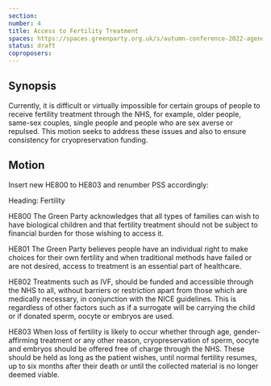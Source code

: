 ```yaml
---
section:
number: 4
title: Access to Fertility Treatment
spaces: https://spaces.greenparty.org.uk/s/autumn-conference-2022-agenda-forum/?contentId=102008
status: draft
coproposers:
---
```

## Synopsis
Currently, it is difficult or virtually impossible for certain groups of people to receive fertility treatment through the NHS, for example, older people, same-sex couples, single people and people who are sex averse or repulsed. This motion seeks to address these issues and also to ensure consistency for cryopreservation funding.

## Motion
Insert new HE800 to HE803 and renumber PSS accordingly:

Heading: Fertility

HE800 The Green Party acknowledges that all types of families can wish to have biological children and that fertility treatment should not be subject to financial burden for those wishing to access it.

HE801 The Green Party believes people have an individual right to make choices for their own fertility and when traditional methods have failed or are not desired, access to treatment is an essential part of healthcare.

HE802 Treatments such as IVF, should be funded and accessible through the NHS to all, without barriers or restriction apart from those which are medically necessary, in conjunction with the NICE guidelines. This is regardless of other factors such as if a surrogate will be carrying the child or if donated sperm, oocyte or embryos are used.

HE803 When loss of fertility is likely to occur whether through age, gender-affirming treatment or any other reason, cryopreservation of sperm, oocyte and embryos should be offered free of charge through the NHS. These should be held as long as the patient wishes, until normal fertility resumes, up to six months after their death or until the collected material is no longer deemed viable.
